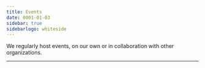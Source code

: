 ```yaml
---
title: Events
date: 0001-01-03
sidebar: true
sidebarlogo: whiteside
---
```


We regularly host events, on our own or in collaboration with other organizations.

---
